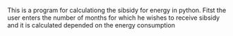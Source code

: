 This is a program for calculationg the sibsidy for energy in python.
Fitst the user enters the number of months for which he wishes to receive sibsidy and it is calculated depended on the energy consumption 
